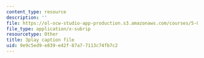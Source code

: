 ```yaml
---
content_type: resource
description: ''
file: https://ol-ocw-studio-app-production.s3.amazonaws.com/courses/5-07sc-biological-chemistry-i-fall-2013/9e9c5ed9e839e42f87a77113c74fb7c2_VVOazB6_D3Q.srt
file_type: application/x-subrip
resourcetype: Other
title: 3play caption file
uid: 9e9c5ed9-e839-e42f-87a7-7113c74fb7c2
---
```

